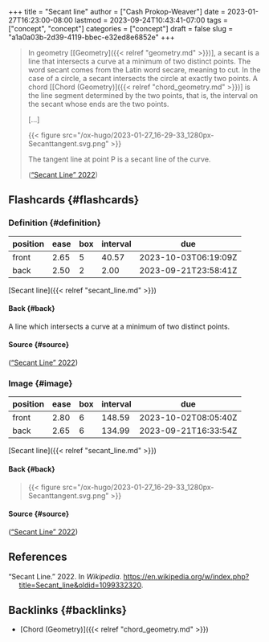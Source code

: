 +++
title = "Secant line"
author = ["Cash Prokop-Weaver"]
date = 2023-01-27T16:23:00-08:00
lastmod = 2023-09-24T10:43:41-07:00
tags = ["concept", "concept"]
categories = ["concept"]
draft = false
slug = "a1a0a03b-2d39-4119-bbec-e32ed8e6852e"
+++

> In geometry [[Geometry]({{< relref "geometry.md" >}})], a secant is a line that intersects a curve at a minimum of two distinct points. The word secant comes from the Latin word secare, meaning to cut. In the case of a circle, a secant intersects the circle at exactly two points. A chord [[Chord (Geometry)]({{< relref "chord_geometry.md" >}})] is the line segment determined by the two points, that is, the interval on the secant whose ends are the two points.
>
> [...]
>
> {{< figure src="/ox-hugo/2023-01-27_16-29-33_1280px-Secanttangent.svg.png" >}}
>
> The tangent line at point P is a secant line of the curve.
>
> (<a href="#citeproc_bib_item_1">“Secant Line” 2022</a>)


## Flashcards {#flashcards}


### Definition {#definition}

| position | ease | box | interval | due                  |
|----------|------|-----|----------|----------------------|
| front    | 2.65 | 5   | 40.57    | 2023-10-03T06:19:09Z |
| back     | 2.50 | 2   | 2.00     | 2023-09-21T23:58:41Z |

[Secant line]({{< relref "secant_line.md" >}})


#### Back {#back}

A line which intersects a curve at a minimum of two distinct points.


#### Source {#source}

(<a href="#citeproc_bib_item_1">“Secant Line” 2022</a>)


### Image {#image}

| position | ease | box | interval | due                  |
|----------|------|-----|----------|----------------------|
| front    | 2.80 | 6   | 148.59   | 2023-10-02T08:05:40Z |
| back     | 2.65 | 6   | 134.99   | 2023-09-21T16:33:54Z |

[Secant line]({{< relref "secant_line.md" >}})


#### Back {#back}

> {{< figure src="/ox-hugo/2023-01-27_16-29-33_1280px-Secanttangent.svg.png" >}}


#### Source {#source}

(<a href="#citeproc_bib_item_1">“Secant Line” 2022</a>)

## References

<style>.csl-entry{text-indent: -1.5em; margin-left: 1.5em;}</style><div class="csl-bib-body">
  <div class="csl-entry"><a id="citeproc_bib_item_1"></a>“Secant Line.” 2022. In <i>Wikipedia</i>. <a href="https://en.wikipedia.org/w/index.php?title=Secant_line&oldid=1099332320">https://en.wikipedia.org/w/index.php?title=Secant_line&#38;oldid=1099332320</a>.</div>
</div>


## Backlinks {#backlinks}

-   [Chord (Geometry)]({{< relref "chord_geometry.md" >}})

